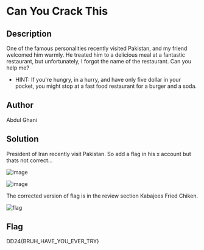 # Can You Crack This
## Description
One of the famous personalities recently visited Pakistan, and my friend welcomed him warmly. He treated him to a delicious meal at a fantastic restaurant, but unfortunately, I forgot the name of the restaurant. Can you help me?

- HINT: If you're hungry, in a hurry, and have only five dollar in your pocket, you might stop at a fast food restaurant for a burger and a soda.

## Author
Abdul Ghani
## Solution
President of Iran recently visit Pakistan. So add a flag in his x account but thats not correct... 

![image](https://github.com/0xZainRaza/DevDay24-CTF-Writeups/assets/100063485/ec498911-3e1b-4492-b5db-3dd844a0c4af)

![image](https://github.com/0xZainRaza/DevDay24-CTF-Writeups/assets/100063485/f7fb6304-0449-4c04-bef9-5e54146b4a3a)

The corrected version of flag is in the review section Kabajees Fried Chiken.

![flag](https://github.com/0xZainRaza/DevDay24-CTF-Writeups/assets/100063485/a2bf04fd-6b4b-4636-b2b9-b81e2d60bea0)

## Flag
DD24{BRUH_HAVE_YOU_EVER_TRY}
